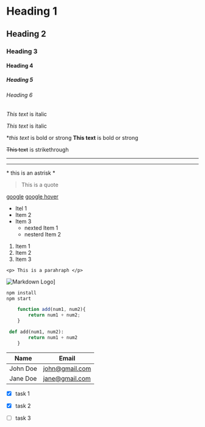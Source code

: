 # Heading 1
## Heading 2 
### Heading 3
#### Heading 4
##### Heading 5
###### Heading 6


<!---Italics -->
*This text* is italic

_This text_ is italic

**this text* is bold or strong
__This text__ is bold or strong

~~This text~~ is strikethrough

<!-- HR rule -->
---
___

\* this is an astrisk \*

<!-- blockquote-->
>This is a quote 

<!-- Links -->
[google](http://www.google.com)
[google hover](http://www.google.com "Titlename")

<!-- UL -->

* Itel 1 
* Item 2 
* Item 3 
    * nexted Item 1
    * nesterd Item 2

<!-- OL -->

1. Item 1
1. Item 2
1. Item 3

<!-- Inline code block -->

`<p> This is a parahraph </p>`

<!-- images -->

![Markdown Logo](https://markdown-here.com/img/icon256.png)]

```bash
npm install
npm start
```

```javascript
    function add(num1, num2){
        return num1 + num2;
    }
```

```python
 def add(num1, num2):
        return num1 + num2
    }
```

<!-- Table -->

| Name     | Email          |
| -------- | -------------  |
| John Doe | john@gmail.com |
| Jane Doe | jane@gmail.com |

<!-- Task Lists -->
* [x] task 1
* [x] task 2
* [ ] task 3

